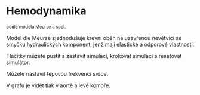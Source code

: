 # Hemodynamika 
<sup>podle modelu Meurse a spol.</sup>

Model dle Meurse zjednodušuje krevní oběh na uzavřenou nevětvící se smyčku hydraulických 
komponent, jenž mají elastické a odporové vlastnosti.

Tlačítky můžete pustit a zastavit simulaci, krokovat simulaci a resetovat simulátor:   
<bdl-fmi id="id4" src="hemodynamics/MeursFMI2.js" fminame="Physiolibrary_Hydraulic_Examples_MeursModel2011_HemodynamicsMeurs_0flatNorm"
               tolerance="0.000001" starttime="0" guid="{b3a357a4-da8c-4f00-b159-28ec2ea45e26}"
               valuereferences="637534281,637534272,33554436, 33554437, 33554432, 33554436, 33554437, 33554433, 16777313"
               valuelabels="Pressure in Aorta,Pressure in Left Ventricle, Intrathoracic Artery Volume, Extrathoracic Arteries Volume, Pulmonary Arteries Volume, Intrathoracic Veins Volume, Extrathoracic Veins volume, Pulmonary Veins Volume,Heart Rate"
               inputs="id1,16777313,1,60"></bdl-fmi>

Můžete nastavit tepovou frekvenci srdce:
<bdl-range id="id1" min="40" max="180" step="1" default="60" title=""></bdl-range>
               
V grafu je vidět tlak v aortě a levé komoře.
<bdl-dygraphchart width="600" height="300" fromid="id4" inputs="time,aorta pressure,ventricle pressure" refindex="0" refvalues="2"></bdl-dygraphchart>
